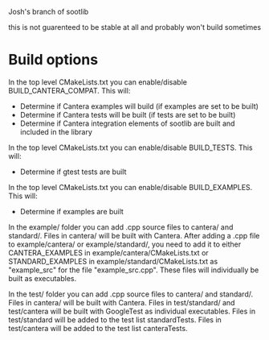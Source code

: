 Josh's branch of sootlib

this is not guarenteed to be stable at all and probably won't build sometimes

# Build options

In the top level CMakeLists.txt you can enable/disable BUILD_CANTERA_COMPAT. This will:
* Determine if Cantera examples will build (if examples are set to be built)
* Determine if Cantera tests will be built (if tests are set to be built)
* Determine if Cantera integration elements of sootlib are built and included in the library

In the top level CMakeLists.txt you can enable/disable BUILD_TESTS. This will:
* Determine if gtest tests are built

In the top level CMakeLists.txt you can enable/disable BUILD_EXAMPLES. This will:
* Determine if examples are built

In the example/ folder you can add .cpp source files to cantera/ and standard/. Files in cantera/ will be built with 
Cantera. After adding a .cpp file to example/cantera/ or example/standard/, you need to add it to either 
CANTERA_EXAMPLES in example/cantera/CMakeLists.txt or STANDARD_EXAMPLES in example/standard/CMakeLists.txt as 
"example_src" for the file "example_src.cpp". These files will individually be built as executables.

In the test/ folder you can add .cpp source files to cantera/ and standard/. Files in cantera/ will be built with 
Cantera. Files in test/standard/ and test/cantera will be built with GoogleTest as individual executables. Files in 
test/standard will be added to the test list standardTests. Files in test/cantera will be added to the test list 
canteraTests.
